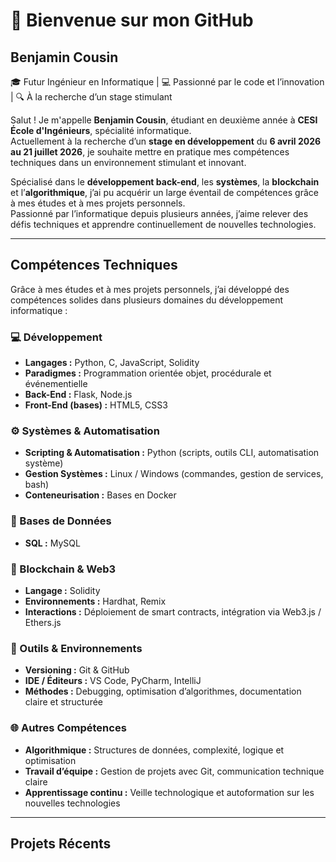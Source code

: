 # 👋 Bienvenue sur mon GitHub

## Benjamin Cousin  
🎓 Futur Ingénieur en Informatique | 💻 Passionné par le code et l’innovation | 🔍 À la recherche d’un stage stimulant  

Salut ! Je m'appelle **Benjamin Cousin**, étudiant en deuxième année à **CESI École d'Ingénieurs**, spécialité informatique.  
Actuellement à la recherche d’un **stage en développement** du **6 avril 2026 au 21 juillet 2026**, je souhaite mettre en pratique mes compétences techniques dans un environnement stimulant et innovant.

Spécialisé dans le **développement back-end**, les **systèmes**, la **blockchain** et l’**algorithmique**, j’ai pu acquérir un large éventail de compétences grâce à mes études et à mes projets personnels.  
Passionné par l’informatique depuis plusieurs années, j’aime relever des défis techniques et apprendre continuellement de nouvelles technologies.

---

## Compétences Techniques

Grâce à mes études et à mes projets personnels, j’ai développé des compétences solides dans plusieurs domaines du développement informatique :

### 💻 Développement
- **Langages :** Python, C, JavaScript, Solidity  
- **Paradigmes :** Programmation orientée objet, procédurale et événementielle  
- **Back-End :** Flask, Node.js  
- **Front-End (bases) :** HTML5, CSS3  

### ⚙️ Systèmes & Automatisation
- **Scripting & Automatisation :** Python (scripts, outils CLI, automatisation système)  
- **Gestion Systèmes :** Linux / Windows (commandes, gestion de services, bash)  
- **Conteneurisation :** Bases en Docker  

### 🧩 Bases de Données
- **SQL :** MySQL

### 🔗 Blockchain & Web3
- **Langage :** Solidity  
- **Environnements :** Hardhat, Remix  
- **Interactions :** Déploiement de smart contracts, intégration via Web3.js / Ethers.js  

### 🧪 Outils & Environnements
- **Versioning :** Git & GitHub  
- **IDE / Éditeurs :** VS Code, PyCharm, IntelliJ  
- **Méthodes :** Debugging, optimisation d’algorithmes, documentation claire et structurée  

### 🌐 Autres Compétences
- **Algorithmique :** Structures de données, complexité, logique et optimisation  
- **Travail d’équipe :** Gestion de projets avec Git, communication technique claire  
- **Apprentissage continu :** Veille technologique et autoformation sur les nouvelles technologies

---

## Projets Récents

